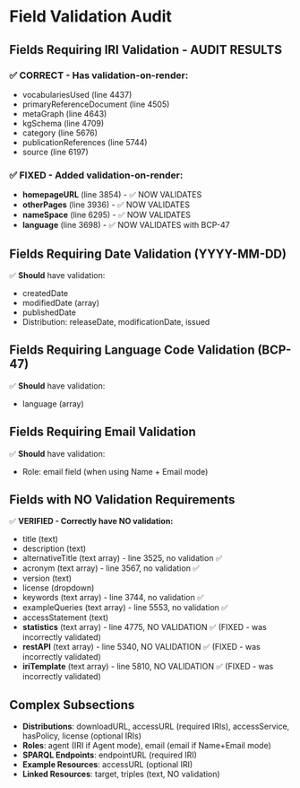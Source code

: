 # Field Validation Audit

## Fields Requiring IRI Validation - AUDIT RESULTS

### ✅ CORRECT - Has validation-on-render:
- vocabulariesUsed (line 4437)
- primaryReferenceDocument (line 4505)
- metaGraph (line 4643)
- kgSchema (line 4709)
- category (line 5676)
- publicationReferences (line 5744)
- source (line 6197)

### ✅ FIXED - Added validation-on-render:
- **homepageURL** (line 3854) - ✅ NOW VALIDATES
- **otherPages** (line 3936) - ✅ NOW VALIDATES
- **nameSpace** (line 6295) - ✅ NOW VALIDATES
- **language** (line 3698) - ✅ NOW VALIDATES with BCP-47

## Fields Requiring Date Validation (YYYY-MM-DD)
✅ **Should** have validation:
- createdDate
- modifiedDate (array)
- publishedDate
- Distribution: releaseDate, modificationDate, issued

## Fields Requiring Language Code Validation (BCP-47)
✅ **Should** have validation:
- language (array)

## Fields Requiring Email Validation
✅ **Should** have validation:
- Role: email field (when using Name + Email mode)

## Fields with NO Validation Requirements
✅ **VERIFIED - Correctly have NO validation:**
- title (text)
- description (text)
- alternativeTitle (text array) - line 3525, no validation ✅
- acronym (text array) - line 3567, no validation ✅
- version (text)
- license (dropdown)
- keywords (text array) - line 3744, no validation ✅
- exampleQueries (text array) - line 5553, no validation ✅
- accessStatement (text)
- **statistics** (text array) - line 4775, NO VALIDATION ✅ (FIXED - was incorrectly validated)
- **restAPI** (text array) - line 5340, NO VALIDATION ✅ (FIXED - was incorrectly validated)
- **iriTemplate** (text array) - line 5810, NO VALIDATION ✅ (FIXED - was incorrectly validated)

## Complex Subsections
- **Distributions**: downloadURL, accessURL (required IRIs), accessService, hasPolicy, license (optional IRIs)
- **Roles**: agent (IRI if Agent mode), email (email if Name+Email mode)
- **SPARQL Endpoints**: endpointURL (required IRI)
- **Example Resources**: accessURL (optional IRI)
- **Linked Resources**: target, triples (text, NO validation)
